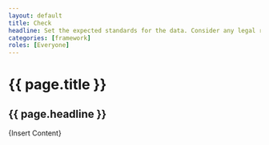 ```yaml
---
layout: default
title: Check
headline: Set the expected standards for the data. Consider any legal requirements. Assign responsibilities to ensure standards are met.
categories: [framework]
roles: [Everyone]
---
```


# {{ page.title }}

## {{ page.headline }}
  
{Insert Content}

